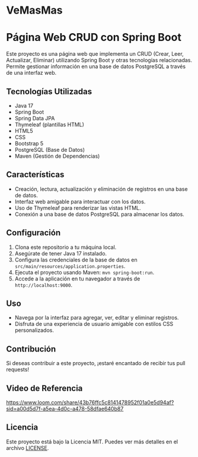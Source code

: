 # VeMasMas
# Página Web CRUD con Spring Boot

Este proyecto es una página web que implementa un CRUD (Crear, Leer, Actualizar, Eliminar) utilizando Spring Boot y otras tecnologías relacionadas. Permite gestionar información en una base de datos PostgreSQL a través de una interfaz web.

## Tecnologías Utilizadas

- Java 17
- Spring Boot
- Spring Data JPA
- Thymeleaf (plantillas HTML)
- HTML5
- CSS
- Bootstrap 5
- PostgreSQL (Base de Datos)
- Maven (Gestión de Dependencias)

## Características

- Creación, lectura, actualización y eliminación de registros en una base de datos.
- Interfaz web amigable para interactuar con los datos.
- Uso de Thymeleaf para renderizar las vistas HTML.
- Conexión a una base de datos PostgreSQL para almacenar los datos.

## Configuración

1. Clona este repositorio a tu máquina local.
2. Asegúrate de tener Java 17 instalado.
3. Configura las credenciales de la base de datos en `src/main/resources/application.properties`.
4. Ejecuta el proyecto usando Maven: `mvn spring-boot:run`.
5. Accede a la aplicación en tu navegador a través de `http://localhost:9000`.

## Uso

- Navega por la interfaz para agregar, ver, editar y eliminar registros.
- Disfruta de una experiencia de usuario amigable con estilos CSS personalizados.

## Contribución

Si deseas contribuir a este proyecto, ¡estaré encantado de recibir tus pull requests!

## Video de Referencia
https://www.loom.com/share/43b76ffc5c8141478952f01a0e5d94af?sid=a00d5d7f-a5ea-4d0c-a478-58dfae640b87

## Licencia

Este proyecto está bajo la Licencia MIT. Puedes ver más detalles en el archivo [LICENSE](LICENSE).

